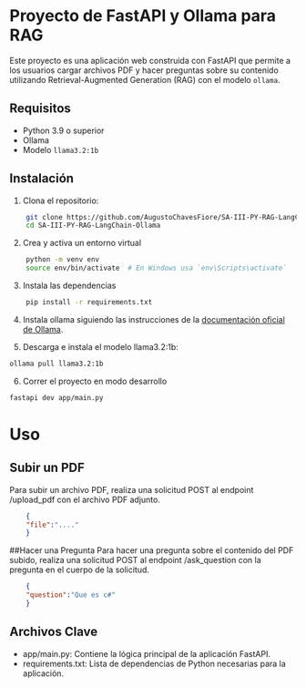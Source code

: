 # Proyecto de FastAPI y Ollama para RAG

Este proyecto es una aplicación web construida con FastAPI que permite a los usuarios cargar archivos PDF y hacer preguntas sobre su contenido utilizando Retrieval-Augmented Generation (RAG) con el modelo `ollama`.

## Requisitos

- Python 3.9 o superior
- Ollama
- Modelo `llama3.2:1b`

## Instalación

1. Clona el repositorio:

```sh
    git clone https://github.com/AugustoChavesFiore/SA-III-PY-RAG-LangChain-Ollama
    cd SA-III-PY-RAG-LangChain-Ollama
```
2. Crea y activa un entorno virtual
```bash
    python -m venv env
    source env/bin/activate  # En Windows usa `env\Scripts\activate`
```
3. Instala las dependencias
```bash
    pip install -r requirements.txt
```
4. Instala ollama siguiendo las instrucciones de la <a href='https://ollama.com/'> documentación oficial de Ollama</a>.

5. Descarga e instala el modelo llama3.2:1b:
```bash
ollama pull llama3.2:1b
```

6. Correr el proyecto en modo desarrollo
```bash
fastapi dev app/main.py
```

# Uso 
## Subir un PDF
Para subir un archivo PDF, realiza una solicitud POST al endpoint /upload_pdf con el archivo PDF adjunto.
```json
    {
    "file":"...."
    }
```


##Hacer una Pregunta
Para hacer una pregunta sobre el contenido del PDF subido, realiza una solicitud POST al endpoint /ask_question con la pregunta en el cuerpo de la solicitud.

```json
    {
    "question":"Que es c#"
    }
```

## Archivos Clave
* app/main.py: Contiene la lógica principal de la aplicación FastAPI.
* requirements.txt: Lista de dependencias de Python necesarias para la aplicación.
